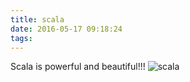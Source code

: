 ```yaml
---
title: scala
date: 2016-05-17 09:18:24
tags:
---
```

Scala is powerful and beautiful!!!
![scala](/resource/scala/scala.jpg)
<!--more-->
